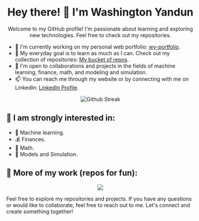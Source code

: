 <h1 align="center">Hey there! 👋 I'm Washington Yandun</h1>

<p align="center">Welcome to my GitHub profile! I'm passionate about learning and exploring new technologies. Feel free to check out my repositories.</p>

- 🔭 I'm currently working on my personal web portfolio: [wy-portfolio](https://washingtonyandun.github.io/wy-portfolio/).
- 🌱 My everyday goal is to learn as much as I can. Check out my collection of repositories: [My bucket of repos](https://github.com/WMYM-Experimental).
- 👯 I'm open to collaborations and projects in the fields of machine learning, finance, math, and modeling and simulation.
- 📫 You can reach me through my website or by connecting with me on LinkedIn: [LinkedIn Profile](https://www.linkedin.com/in/washington-yandun-3a95b2226).

<p align="center">
  <img alt="Github Streak" src="http://github-readme-streak-stats.herokuapp.com?user=WashingtonYandun&theme=react&hide_border=true&date_format=M%20j%5B%2C%20Y%5D&stroke=5AA5E7&fire=5AA5E7&currStreakNum=5AA5E7&border=5AA5E7&sideNums=5AA5E7&sideLabels=5AA5E7&ring=5AA5E7&currStreakLabel=5AA5E7"/>
</p>

👀 I am strongly interested in:
---

- 🤖 Machine learning.
- 💰 Finances.
- 🧮 Math.
- 🎯 Models and Simulation.

🌱 More of my work (repos for fun):
---
<p align="center">
    <a href="https://github.com/WMYM-Experimental"><img src="https://readme-typing-svg.herokuapp.com?font=Roboto&size=20&color=5AA5E7&center=true&width=410&height=45&lines=WMYM+-+Experimental."/></a>
</p>

Feel free to explore my repositories and projects. If you have any questions or would like to collaborate, feel free to reach out to me. Let's connect and create something together!
